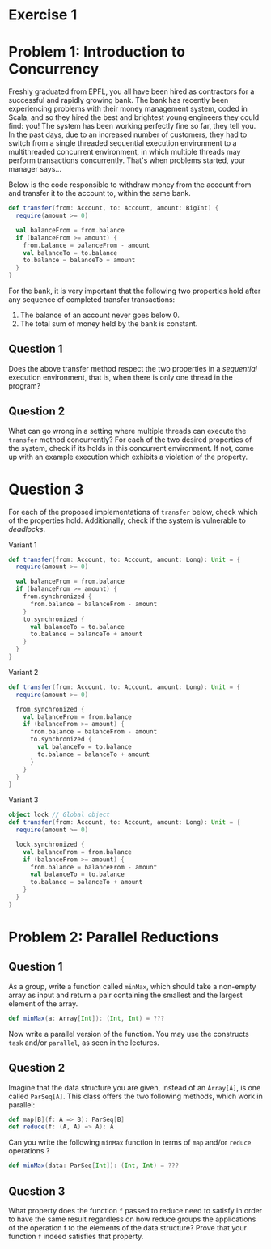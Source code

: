 # Exercise 1

# Problem 1: Introduction to Concurrency

Freshly graduated from EPFL, you all have been hired as contractors for a successful and rapidly growing bank. The bank has recently been experiencing problems with their money management system, coded in Scala, and so they hired the best and brightest young engineers they could find: you! The system has been working perfectly fine so far, they tell you. In the past days, due to an increased number of customers, they had to switch from a single threaded sequential execution environment to a multithreaded concurrent environment, in which multiple threads may perform transactions concurrently. That's when problems started, your manager says…

Below is the code responsible to withdraw money from the account from and transfer it to the account to, within the same bank.

```scala
def transfer(from: Account, to: Account, amount: BigInt) {
  require(amount >= 0)

  val balanceFrom = from.balance
  if (balanceFrom >= amount) {
    from.balance = balanceFrom - amount
    val balanceTo = to.balance
    to.balance = balanceTo + amount
  }
}
```

For the bank, it is very important that the following two properties hold after any sequence of completed transfer transactions:

1. The balance of an account never goes below 0.
2. The total sum of money held by the bank is constant.

## Question 1

Does the above transfer method respect the two properties in a *sequential* execution environment, that is, when there is only one thread in the program?

## Question 2

What can go wrong in a setting where multiple threads can execute the `transfer` method concurrently? For each of the two desired properties of the system, check if its holds in this concurrent environment. If not, come up with an example execution which exhibits a violation of the property.

# Question 3

For each of the proposed implementations of `transfer` below, check which of the properties hold. Additionally, check if the system is vulnerable to *deadlocks*.

Variant 1

```scala
def transfer(from: Account, to: Account, amount: Long): Unit = {
  require(amount >= 0)

  val balanceFrom = from.balance
  if (balanceFrom >= amount) {
    from.synchronized {
      from.balance = balanceFrom - amount
    }
    to.synchronized {
      val balanceTo = to.balance
      to.balance = balanceTo + amount
    }
  }
}
```

Variant 2

```scala
def transfer(from: Account, to: Account, amount: Long): Unit = {
  require(amount >= 0)

  from.synchronized {
    val balanceFrom = from.balance
    if (balanceFrom >= amount) {
      from.balance = balanceFrom - amount
      to.synchronized {
        val balanceTo = to.balance
        to.balance = balanceTo + amount
      }
    }
  }
}
```

Variant 3

```scala
object lock // Global object
def transfer(from: Account, to: Account, amount: Long): Unit = {
  require(amount >= 0)

  lock.synchronized {
    val balanceFrom = from.balance
    if (balanceFrom >= amount) {
      from.balance = balanceFrom - amount
      val balanceTo = to.balance
      to.balance = balanceTo + amount
    }
  }
}
```

# Problem 2: Parallel Reductions

## Question 1

As a group, write a function called `minMax`, which should take a non-empty array as input and return a pair containing the smallest and the largest element of the array.

```scala
def minMax(a: Array[Int]): (Int, Int) = ???
```

Now write a parallel version of the function. You may use the constructs `task` and/or `parallel`, as seen in the lectures.

## Question 2

Imagine that the data structure you are given, instead of an `Array[A]`, is one called `ParSeq[A]`. This class offers the two following methods, which work in parallel:

```scala
def map[B](f: A => B): ParSeq[B]
def reduce(f: (A, A) => A): A
```

Can you write the following `minMax` function in terms of `map` and/or `reduce` operations ?

```scala
def minMax(data: ParSeq[Int]): (Int, Int) = ???
```

## Question 3

What property does the function `f` passed to reduce need to satisfy in order to have the same result regardless on how reduce groups the applications of the operation f to the elements of the data structure? Prove that your function `f` indeed satisfies that property.
